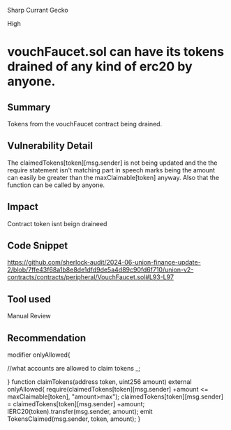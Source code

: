 Sharp Currant Gecko

High

# vouchFaucet.sol can have its tokens drained of any kind of erc20 by anyone.

## Summary
Tokens from the vouchFaucet contract being drained.
## Vulnerability Detail
The claimedTokens[token][msg.sender] is not being updated and the the require statement isn't matching part in speech marks being the amount can easily be greater than the maxClaimable[token] anyway. Also that the function can be called by anyone.
## Impact
Contract token isnt beign draineed
## Code Snippet
https://github.com/sherlock-audit/2024-06-union-finance-update-2/blob/7ffe43f68a1b8e8de1dfd9de5a4d89c90fd6f710/union-v2-contracts/contracts/peripheral/VouchFaucet.sol#L93-L97
## Tool used

Manual Review

## Recommendation
modifier onlyAllowed{ 

   //what accounts are allowed to claim tokens
  _;

}
function claimTokens(address token, uint256 amount) external onlyAllowed{
        require(claimedTokens[token][msg.sender] +amount <= maxClaimable[token], "amount>max");
        claimedTokens[token][msg.sender] =  claimedTokens[token][msg.sender] +amount;
        IERC20(token).transfer(msg.sender, amount);
        emit TokensClaimed(msg.sender, token, amount);
    }
